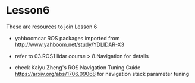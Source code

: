 # Lesson6

These are resources to join Lesson 6

- yahboomcar ROS packages imported from http://www.yahboom.net/study/YDLIDAR-X3

- refer to 03.ROS1 lidar course > 8.Navigation for details

- check Kaiyu Zheng's ROS Navigation Tuning Guide https://arxiv.org/abs/1706.09068 for navigation stack parameter tuning
